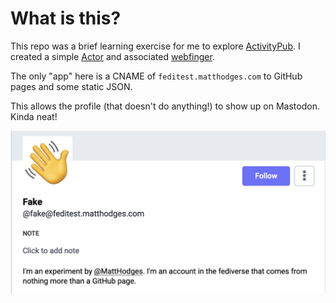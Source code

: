 # What is this?

This repo was a brief learning exercise for me to explore [ActivityPub](https://www.w3.org/TR/activitypub/). I created a simple [Actor](https://www.w3.org/TR/activitypub/#actors) and associated [webfinger](https://webfinger.net/).

The only "app" here is a CNAME of `feditest.matthodges.com` to GitHub pages and some static JSON.

This allows the profile (that doesn't do anything!) to show up on Mastodon. Kinda neat!

![Mastodon screenshot](https://raw.githubusercontent.com/hodgesmr/feditest.matthodges.com/main/screenshot.png)